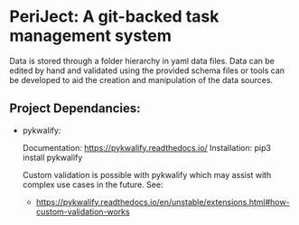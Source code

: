 # PeriJect: A git-backed task management system

Data is stored through a folder hierarchy in yaml data files. Data can be
edited by hand and validated using the provided schema files or tools can be
developed to aid the creation and manipulation of the data sources.

## Project Dependancies:

 - pykwalify:

   Documentation: https://pykwalify.readthedocs.io/
   Installation: pip3 install pykwalify

   Custom validation is possible with pykwalify which may assist with complex
   use cases in the future. See:

   -  https://pykwalify.readthedocs.io/en/unstable/extensions.html#how-custom-validation-works
